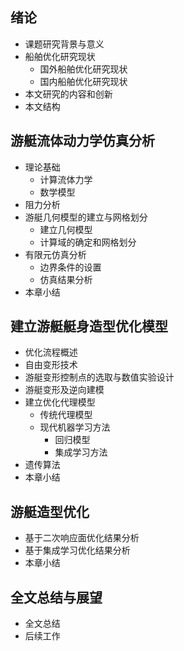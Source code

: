 ## 绪论
- 课题研究背景与意义
- 船舶优化研究现状
	- 国外船舶优化研究现状
	- 国内船舶优化研究现状
- 本文研究的内容和创新
- 本文结构

## 游艇流体动力学仿真分析
- 理论基础
	- 计算流体力学
	- 数学模型
- 阻力分析
- 游艇几何模型的建立与网格划分
	- 建立几何模型
	- 计算域的确定和网格划分
- 有限元仿真分析
	- 边界条件的设置
	- 仿真结果分析
- 本章小结

## 建立游艇艇身造型优化模型
- 优化流程概述
- 自由变形技术
- 游艇变形控制点的选取与数值实验设计
- 游艇变形及逆向建模
- 建立优化代理模型
	- 传统代理模型
	- 现代机器学习方法
		- 回归模型
		- 集成学习方法
- 遗传算法
- 本章小结

## 游艇造型优化
- 基于二次响应面优化结果分析
- 基于集成学习优化结果分析
- 本章小结

## 全文总结与展望
- 全文总结
- 后续工作